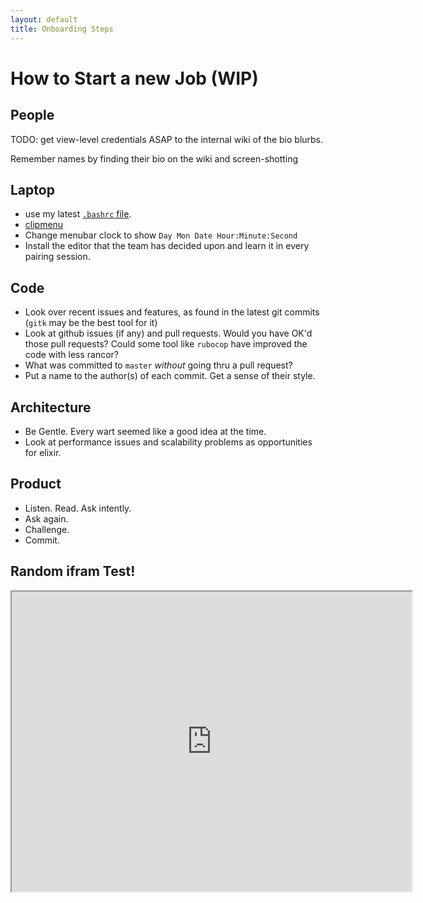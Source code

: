 ```yaml
---
layout: default
title: Onboarding Steps
---
```

# How to Start a new Job (WIP)

## People

TODO: get view-level credentials ASAP to the internal wiki of the bio blurbs.

Remember names by finding their bio on the wiki and screen-shotting

## Laptop

* use my latest [`.bashrc` file](http://johnb.github.io/dot_bashrc.txt).
* [clipmenu](http://www.clipmenu.com/)
* Change menubar clock to show `Day Mon Date Hour:Minute:Second`
* Install the editor that the team has decided upon and learn it in every pairing session.

## Code

* Look over recent issues and features, as found in the latest git commits  (`gitk` may be the best tool for it)
* Look at github issues (if any) and pull requests. Would you have OK'd those pull requests? 
Could some tool like `rubocop` have improved the code with less rancor?
* What was committed to `master` *without* going thru a pull request?
* Put a name to the author(s) of each commit. Get a sense of their style.

## Architecture

* Be Gentle. Every wart seemed like a good idea at the time.
* Look at performance issues and scalability problems as opportunities for elixir.

## Product

* Listen. Read. Ask intently.
* Ask again.
* Challenge.
* Commit.

## Random ifram Test!
<iframe
width="640" 
height=480" 
scrolling="no" 
src="https://console.aws.amazon.com/cloudwatch/home?region=us-east-1#metricsV2:graph=~(view~'timeSeries~stacked~false~metrics~(~(~'AWS*2fRDS~'FreeStorageSpace~'DBInstanceIdentifier~'ht-prod-us-eastmaster))~region~'us-east-1);search=ht-prod-us-eastmaster;namespace=AWS/RDS;dimensions=DBInstanceIdentifier"
>
</iframe>
